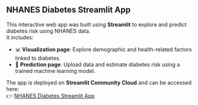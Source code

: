 ## NHANES Diabetes Streamlit App

This interactive web app was built using **Streamlit** to explore and predict diabetes risk using NHANES data.  
It includes:

- 📊 **Visualization page**: Explore demographic and health-related factors linked to diabetes.  
- 🤖 **Prediction page**: Upload data and estimate diabetes risk using a trained machine learning model.  

The app is deployed on **Streamlit Community Cloud** and can be accessed here:  
👉 [NHANES Diabetes Streamlit App](https://nhanes-diabetes.streamlit.app/)

